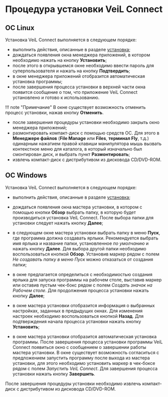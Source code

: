 # Процедура установки VeiL Connect

## ОС Linux

Установка VeiL Connect выполняется в следующем порядке:

- выполнить действия, описанные в разделе [установка](install.md);
- дождаться появления окна менеджера приложений, в котором необходимо нажать на кнопку **Установить**;
- после этого в открывшемся окне необходимо ввести пароль для суперпользователя и нажать на кнопку **Подтвердить**;
- в окне менеджера приложений отобразится автоматическая установка программы;
- после завершения процесса установки в верхней части окна появится сообщение о том, 
что приложение VeiL Connect установлено и готово к использованию.
 
!!! note "Примечание" 
    В окне существует возможность отменить процесс установки, нажав кнопку **Отменить**.

- после завершения процедуры установки необходимо закрыть окно менеджера приложений;
- размонтировать компакт-диск с помощью средств ОС. Для этого в **Менеджере файлов** 
(**File Manage** или **Files**, **терминал Fly**, т.д.) одинарным нажатием правой 
клавиши манипулятора *мышь* вызвать контекстное меню для каталога, в который 
изначально был смонтирован диск, и выбрать пункт **Размонтировать**;
- извлечь компакт-диск с дистрибутивом из дисковода CD/DVD-ROM.




## ОС Windows 

Установка VeiL Connect выполняется в следующем порядке:

- выполнить действия, описанные в разделе [установка](install.md);

- дождаться появления окна мастера установки, в котором с помощью кнопки **Обзор** 
выбрать папку, в которую будет производиться установка VeiL Connect. После выбора папки 
для установки следует нажать кнопку **Далее**;

- в следующем окне мастера установки выбрать папку в меню **Пуск**, где программа должна создавать ярлыки. 
Рекомендуется выбрать имя ярлыка и название папки, установленное *по умолчанию* и нажать кнопку **Далее**.
Для выбора другой папки необходимо воспользоваться кнопкой **Обзор**. Установив маркер рядом 
с полем *Не создавать папку в меню Пуск* можно отказаться от создания папки;

- в окне предлагается определиться с необходимостью создания ярлыка для запуска 
программы на рабочем столе, выставив маркер или оставив пустым чек-бокс 
рядом с полем *Создать значок на Рабочем столе*. Для продолжения процесса установки нажать кнопку **Далее**;

- в окне мастера установки отобразится информация о выбранных настройках, заданных в предыдущих окнах. 
Для изменения настроек необходимо воспользоваться кнопкой **Назад**. Для 
подтверждения начала процесса установки нажать кнопку **Установить**;

- в окне мастера установки отобразится автоматическая установка программы. После завершения процесса 
установки программы VeiL Connect появиться окно с сообщением о завершении работы мастера установки. 
В окне существует возможность согласиться с предложением запустить программу после выхода 
из мастера установки, для этого необходимо установить маркер в чек-боксе рядом с полем *Запустить VeiL Connect*. 
Для завершения процесса установки нажать кнопку **Завершить**.

После завершения процедуры установки необходимо извлечь компакт-диск с дистрибутивом из дисковода CD/DVD-ROM.
